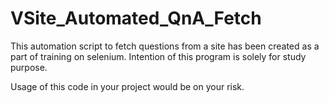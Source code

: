 # VSite_Automated_QnA_Fetch


This automation script to fetch questions from a site has been created as a part of training on selenium. Intention of this program is solely for study purpose. 

Usage of this code in your project would be on your risk.

